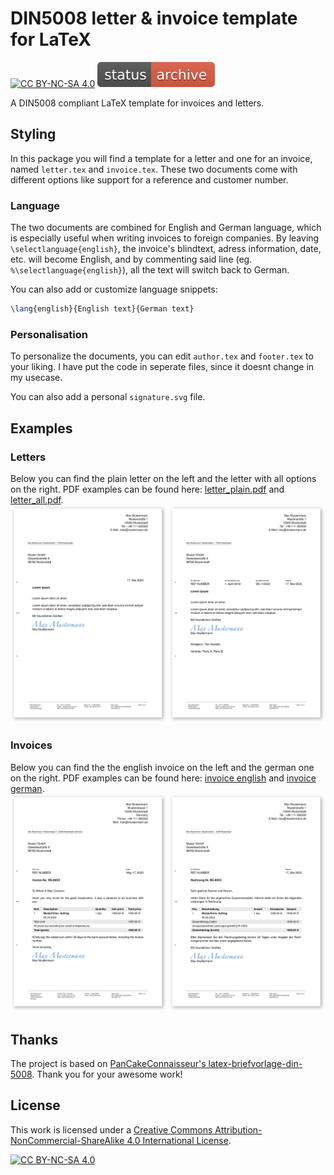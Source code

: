 # DIN5008 letter & invoice template for LaTeX
[![CC BY-NC-SA 4.0][cc-by-nc-sa-shield]][cc-by-nc-sa] [![status: archive](https://github.com/GIScience/badges/raw/master/status/archive.svg)](https://github.com/GIScience/badges#archive)

A DIN5008 compliant LaTeX template for invoices and letters.

## Styling
In this package you will find a template for a letter and one for an invoice, named `letter.tex` and `invoice.tex`. These two documents come with different options like support for a reference and customer number.

### Language
The two documents are combined for English and German language, which is especially useful when writing invoices to foreign companies.
By leaving `\selectlanguage{english}`, the invoice's blindtext, adress information, date, etc. will become English, and by commenting said line (eg. `%\selectlanguage{english}`), all the text will switch back to German.

You can also add or customize language snippets:
```tex
\lang{english}{English text}{German text}
```

### Personalisation
To personalize the documents, you can edit `author.tex` and `footer.tex` to your liking. I have put the code in seperate files, since it doesnt change in my usecase.

You can also add a personal `signature.svg` file.

## Examples
### Letters
Below you can find the plain letter on the left and the letter with all options on the right.
PDF examples can be found here: [letter_plain.pdf](examples/letter_plain.pdf) and [letter_all.pdf](examples/letter_all.pdf).
![Example render of the letters](render_letters.png)
### Invoices
Below you can find the the english invoice on the left and the german one on the right.
PDF examples can be found here: [invoice english](examples/invoice_english.pdf) and [invoice german](examples/invoice_german.pdf).
![Example render of the invoices](render_invoices.png)

## Thanks
The project is based on [PanCakeConnaisseur's latex-briefvorlage-din-5008](https://github.com/PanCakeConnaisseur/latex-briefvorlage-din-5008). Thank you for your awesome work!

## License
This work is licensed under a
[Creative Commons Attribution-NonCommercial-ShareAlike 4.0 International License][cc-by-nc-sa].

[![CC BY-NC-SA 4.0][cc-by-nc-sa-image]][cc-by-nc-sa]

[cc-by-nc-sa]: http://creativecommons.org/licenses/by-nc-sa/4.0/
[cc-by-nc-sa-image]: https://licensebuttons.net/l/by-nc-sa/4.0/88x31.png
[cc-by-nc-sa-shield]: https://img.shields.io/badge/License-CC%20BY--NC--SA%204.0-lightgrey.svg
